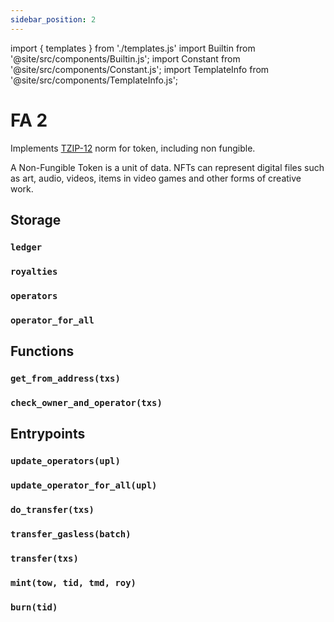 ```yaml
---
sidebar_position: 2
---
```

import { templates } from './templates.js'
import Builtin from '@site/src/components/Builtin.js';
import Constant from '@site/src/components/Constant.js';
import TemplateInfo from '@site/src/components/TemplateInfo.js';

# FA 2

Implements [TZIP-12](https://tzip.tezosagora.org/proposal/tzip-7/) norm for token, including non fungible.

A Non-Fungible Token is a unit of data. NFTs can represent digital files such as art, audio, videos, items in video games and other forms of creative work.

<TemplateInfo data={templates.fa2.info} />

## Storage

### `ledger`

<Constant data={templates.fa2.ledger} />

### `royalties`

<Constant data={templates.fa2.royalties} />

### `operators`

<Constant data={templates.fa2.operators} />

### `operator_for_all`

<Constant data={templates.fa2.operator_for_all} />

## Functions

### `get_from_address(txs)`

<Builtin data={templates.fa2.get_from_address} />

### `check_owner_and_operator(txs)`

<Builtin data={templates.fa2.check_owner_and_operator} />

## Entrypoints

### `update_operators(upl)`

<Builtin data={templates.fa2.update_operators} />

### `update_operator_for_all(upl)`

<Builtin data={templates.fa2.update_operator_forall} />

### `do_transfer(txs)`

<Builtin data={templates.fa2.do_transfer} />

### `transfer_gasless(batch)`

<Builtin data={templates.fa2.transfer_gasless} />

### `transfer(txs)`

<Builtin data={templates.fa2.transfer} />

### `mint(tow, tid, tmd, roy)`

<Builtin data={templates.fa2.mint} />

### `burn(tid)`

<Builtin data={templates.fa2.burn} />

